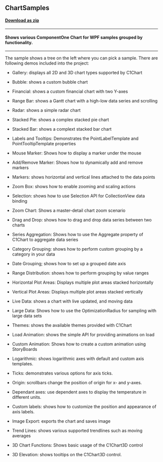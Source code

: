 ## ChartSamples
#### [Download as zip](https://downgit.github.io/#/home?url=https://github.com/GrapeCity/ComponentOne-WPF-Samples/tree/master/NET_4.5.2/C1.WPF.Chart/CS/ChartSamples)
____
#### Shows various ComponentOne Chart for WPF samples grouped by functionality.
____
The sample shows a tree on the left where you can pick a sample.
There are following demos included into the project:



* Gallery: displays all 2D and 3D chart types supported by C1Chart


* Bubble: shows a custom bubble chart


* Financial: shows a custom financial chart with two Y-axes


* Range Bar: shows a Gantt chart with a high-low data series and scrolling


* Radar: shows a simple radar chart


* Stacked Pie: shows a complex stacked pie chart


* Stacked Bar: shows a complext stacked bar chart


* Labels and Tooltips: Demonstrates the PointLabelTemplate and PointTooltipTemplate properties


* Mouse Marker: Shows how to display a marker under the mouse


* Add/Remove Marker: Shows how to dynamically add and remove markers


* Markers: shows horizontal and vertical lines attached to the data points


* Zoom Box: shows how to enable zooming and scaling actions


* Selection: shows how to use Selection API for CollectionView data binding


* Zoom Chart: Shows a master-detail chart zoom scenario


* Drag and Drop: shows how to drag and drop data series between two charts


* Series Aggregation: Shows how to use the Aggregate property of C1Chart to aggregate data series


* Category Grouping: shows how to perform custom grouping by a category in your data


* Date Grouping; shows how to set up a grouped date axis


* Range Distribution: shows how to perform grouping by value ranges


* Horizontal Plot Areas: Displays multiple plot areas stacked horizontally


* Vertical Plot Areas: Displays multiple plot areas stacked vertically


* Live Data: shows a chart with live updated, and moving data


* Large Data: Shows how to use the OptimizationRadius for sampling with large data sets


* Themes: shows the available themes provided with C1Chart


* Load Animation: shows the simple API for providing animations on load


* Custom Animation: Shows how to create a custom animation using StoryBoards


* Logarithmic: shows logarithmic axes with default and custom axis templates.


* Ticks: demonstrates various options for axis ticks.


* Origin: scrollbars change the position of origin for x- and y-axes.


* Dependant axes: use dependent axes to display the temperature in different units.


* Custom labels: shows how to customize the position and appearance of axis labels.


* Image Export: exports the chart and saves image


* Trend Lines: shows various supported trendlines such as moving averages


* 3D Chart Functions: Shows basic usage of the C1Chart3D control


* 3D Elevation: shows tooltips on the C1Chart3D control.
